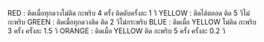 RED : ติดเมื่อทุกดวงไม่ติด กะพริบ 4 ครั้ง ติดดับครั้งละ 1 วิ 
YELLOW : ติดได้ตลอด ติด 5 วิไม่กะพริบ
GREEN : ติดเมื่อทุกดวงติด ติด 2 วิไม่กระพริบ
BLUE : ติดเมื่อ YELLOW ไม่ติด กะพริบ 3 ครั้ง ครั้งละ 1.5 วิ
ORANGE : ติดเมื่อ YELLOW ติด กะพริบ 5 ครั้ง ครั้งละ 0.2 วิ